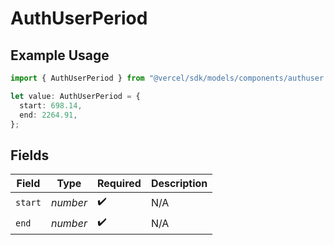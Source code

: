 # AuthUserPeriod

## Example Usage

```typescript
import { AuthUserPeriod } from "@vercel/sdk/models/components/authuser.js";

let value: AuthUserPeriod = {
  start: 698.14,
  end: 2264.91,
};
```

## Fields

| Field              | Type               | Required           | Description        |
| ------------------ | ------------------ | ------------------ | ------------------ |
| `start`            | *number*           | :heavy_check_mark: | N/A                |
| `end`              | *number*           | :heavy_check_mark: | N/A                |